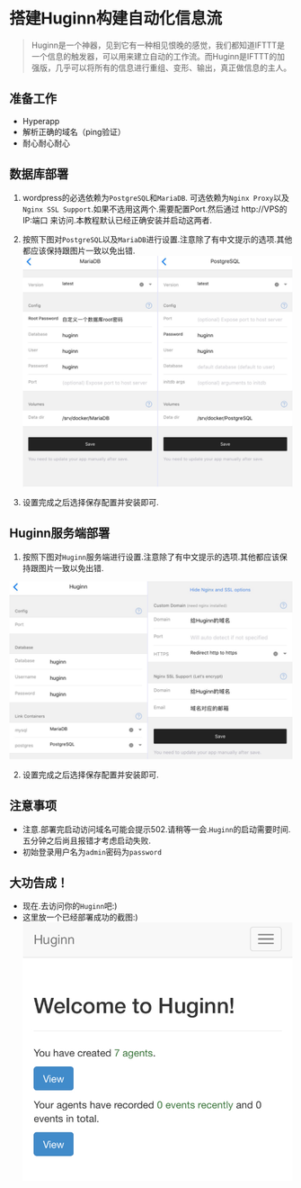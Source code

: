 # 搭建Huginn构建自动化信息流

> Huginn是一个神器，见到它有一种相见恨晚的感觉，我们都知道IFTTT是一个信息的触发器，可以用来建立自动的工作流。而Huginn是IFTTT的加强版，几乎可以将所有的信息进行重组、变形、输出，真正做信息的主人。


## 准备工作

  *  Hyperapp
  *  解析正确的域名（ping验证）
  *  耐心耐心耐心

## 数据库部署

   1. wordpress的必选依赖为`PostgreSQL`和`MariaDB`. 可选依赖为`Nginx Proxy`以及`Nginx SSL Support`.如果不选用这两个.需要配置Port.然后通过 http://VPS的IP:端口 来访问.本教程默认已经正确安装并启动这两者.
	
  2. 按照下图对`PostgreSQL`以及`MariaDB`进行设置.注意除了有中文提示的选项.其他都应该保持跟图片一致以免出错.
	![](./images/huginn-1.jpg)
  
  3. 设置完成之后选择保存配置并安装即可.  
	
## Huginn服务端部署

  1. 按照下图对`Huginn`服务端进行设置.注意除了有中文提示的选项.其他都应该保持跟图片一致以免出错.

  ![](./images/huginn-2.jpg)

  2. 设置完成之后选择保存配置并安装即可.  

## 注意事项

  * 注意.部署完启动访问域名可能会提示502.请稍等一会.`Huginn`的启动需要时间.五分钟之后尚且报错才考虑启动失败.
  * 初始登录用户名为`admin`密码为`password`

## 大功告成！


  * 现在.去访问你的`Huginn`吧:)
  * 这里放一个已经部署成功的截图:)
    ![](./images/huginn-3.jpg)


